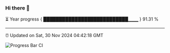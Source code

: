 ### Hi there 👋

⏳ Year progress { ███████████████████████████▁▁▁ } 91.31 %

---

⏰ Updated on Sat, 30 Nov 2024 04:42:18 GMT

![Progress Bar CI](https://github.com/IshwaranRudhara/GIT-ACTION/workflows/Progress%20Bar%20CI/badge.svg)
